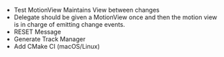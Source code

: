 - Test MotionView Maintains View between changes
- Delegate should be given a MotionView once and then the motion view is in charge of emitting change events.
- RESET Message
- Generate Track Manager
- Add CMake CI (macOS/Linux)
